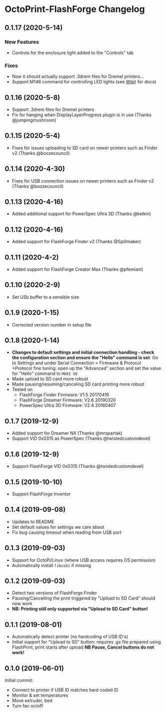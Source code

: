 # OctoPrint-FlashForge Changelog

## 0.1.17 (2020-5-14)
### New Features
* Controls for the enclosure light added to the "Controls" tab
### Fixes
* Now it should actually support .3drem files for Dremel printers...
* Support M146 command for controlling LED lights (see [Wiki](https://github.com/Mrnt/OctoPrint-FlashForge/wiki/G-Code-Dictionary#m146---control-enclosure-lights)) for docs)

## 0.1.16 (2020-5-8)
* Support .3drem files for Dremel printers
* Fix for hanging when DisplayLayerProgress plugin is in use (Thanks @jumpingmushroom)

## 0.1.15 (2020-5-4)
* Fixes for issues uploading to SD card on newer printers such as Finder v2 (Thanks @boozecouncil)

## 0.1.14 (2020-4-30)
* Fixes for USB connection issues on newer printers such as Finder v2 (Thanks @boozecouncil)

## 0.1.13 (2020-4-16)
* Added additional support for PowerSpec Ultra 3D (Thanks @kelkin)

## 0.1.12 (2020-4-16)
* Added support for FlashForge Finder v2 (Thanks @Spillmaker)

## 0.1.11 (2020-4-2)
* Added support for FlashForge Creator Max (Thanks @pfemiani)

## 0.1.10 (2020-2-9)
* Set USb buffer to a sensible size

## 0.1.9 (2020-1-15)
* Corrected version number in setup file

## 0.1.8 (2020-1-14)
* **Changes to default settings and initial connection handling -
check the configuration section and ensure the "Hello" command is set**: Go to Settings and under Serial Connection > Firmware & Protocol >Protocol fine tuning: open up the "Advanced" section and set the value for "Hello" command to `M601 S0`
* Made upload to SD card more robust
* Made pausing/resuming/canceling SD card printing more robust
* Tested on
  * FlashForge Finder Firmware: V1.5 20170419
  * FlashForge Dreamer Firmware: V2.6 20190320
  * PowerSpec Ultra 3D Firmware: V2.4 20160407

## 0.1.7 (2019-12-9)
* Added support for Dreamer NX (Thanks @mrspartak)
* Support VID 0x0315 as PowerSpec (Thanks @twistedcustomdevel)

## 0.1.6 (2019-12-9)
* Support FlashForge VID 0x0315 (Thanks @twistedcustomdevel)

## 0.1.5 (2019-10-10)
* Support FlashForge Inventor

## 0.1.4 (2019-09-08)
* Updates to README
* Set default values for settings we care about
* Fix bug causing timeout when reading from USB port

## 0.1.3 (2019-09-03)

* Support for OctoPi/Linux (where USB access requires OS permission)
* Automatically install `libusb1` if missing

## 0.1.2 (2019-09-03)

* Detect two versions of FlashForge Finder
* Pausing/Cancelling the print triggered by "Upload to SD Card" should now work
* **NB: Printing still only supported via "Upload to SD Card" button!**

## 0.1.1 (2019-08-01)

* Automatically detect printer (no hardcoding of USB ID's)
* Initial support for "Upload to SD" button: requires .gx file prepared using FlashPrint, print starts after upload **NB Pause, Cancel buttons do not work!**

## 0.1.0 (2019-06-01)

Initial commit:

* Connect to printer if USB ID matches hard coded ID
* Monitor & set temperatures
* Move extruder, bed
* Turn fan on/off
